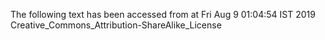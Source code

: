 The following text has been accessed from at Fri Aug 9 01:04:54 IST 2019
Creative_Commons_Attribution-ShareAlike_License
